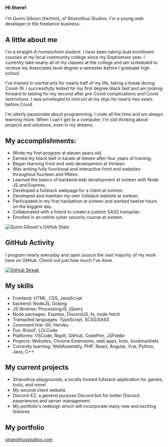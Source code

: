 ### Hi there!

I'm Quinn Gibson (he/him), of Stranothus Studios. I'm a young web developer in the freelance business.

## A little about me

I'm a straight-A homeschool student. I have been taking dual enrollment courses at my local community college since my Sophomore year. I currently take nearly all of my classes at the college and am scheduled to recieve my Associates level degree a semester before I graduate high school. 

I've trained in martial arts for nearly half of my life, taking a break during Covid-19. I successfully tested for my first degree black belt and am looking forward to testing for my second after pre-Covid complications and Covid restrictions. I was priveleged to instruct at my dojo for nearly two years before Covid.

I'm utterly passionate about programming. I code all the time and am always learning more. When I can't get to a computer, I'm still thinking about projects and solutions, even in my dreams.

## My accomplishments:

- Wrote my first program at eleven years old.
- Earned my black belt in karate at eleven after four years of training.
- Began learning front end web development at thirteen. 
- Was writing fully functional and interactive front end websites throughout fourteen and fifteen.
- Learned the basics of backend web development at sixteen with Node JS and Express.
- Developed a fullstack webpage for a client at sixteen.
- Developed and maintain my own fullstack website at sixteen.
- Participated in my first hackathon at sixteen and worked twelve hours on the biggest day.
- Collaborated with a friend to create a custom SASS transpiler.
- Enrolled in an online cyber security course at sixteen.

![Quinn Gibson's GitHub Stats](https://github-readme-stats.vercel.app/api?username=stranothus&show_icons=true&theme=github_dark)

## GitHub Activity

I program nearly everyday and open source the vast majority of my work here on GitHub. Check out just how much I've done. 

[![GitHub Streak](http://github-readme-streak-stats.herokuapp.com?user=stranothus&theme=onedark_duo&date_format=M%20j%5B%2C%20Y%5D&background=0D1117&border=FFFFFF&stroke=FFFFFF&ring=4B8CD9&fire=174C9F&currStreakNum=4B8CD9&sideNums=4B8CD9&currStreakLabel=FFFFFF&sideLabels=FFFFFF&dates=FFFFFF)](https://git.io/streak-stats)

## My skills

- Frontend: HTML, CSS, JavaScript
- backend: NodeJS, Golang
- JS libraries: ProcessingJS, jQuery
- Node packages: Express, DiscordJS, fs, node-fetch
- Transpiled languages: TypeScript, SCSS/SASS
- Command line: Git, Heroku
- Fun: BrainF, LOLCode
- Platforms: VSCode, Replit, GitHub, CodePen, JSFiddle
- Projects: Websites, Chrome Extensions, web apps, bots, bookmarklets
- Currently learning: WebAssembly, PHP, React, Angular, Vue, Python, Java, C++

## My current projects

- Stranothus playgrounds, a locally hosted fullstack application for games, tools, and more!
- My second client website
- Discord-EZ, a general purpose Discord bot for better Discord experiences and server management
- My portfolio's redesign which will incorporate many new and exciting features

## My portfolio

[stranothusstudios.com](https://stranothusstudios.com)
